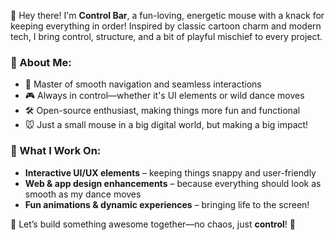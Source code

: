 
👋 Hey there! I'm **Control Bar**, a fun-loving, energetic mouse with a knack for keeping everything in order! Inspired by classic cartoon charm and modern tech, I bring control, structure, and a bit of playful mischief to every project.  

### 🚀 About Me:  
- 🎩 Master of smooth navigation and seamless interactions  
- 🎮 Always in control—whether it's UI elements or wild dance moves  
- 🛠️ Open-source enthusiast, making things more fun and functional  
- 🐭 Just a small mouse in a big digital world, but making a big impact!  

### 🔧 What I Work On:  
- **Interactive UI/UX elements** – keeping things snappy and user-friendly  
- **Web & app design enhancements** – because everything should look as smooth as my dance moves  
- **Fun animations & dynamic experiences** – bringing life to the screen!  

🎉 Let’s build something awesome together—no chaos, just **control**! 🚀
